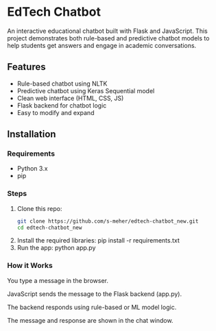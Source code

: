# EdTech Chatbot

An interactive educational chatbot built with Flask and JavaScript. This project demonstrates both rule-based and predictive chatbot models to help students get answers and engage in academic conversations.

## Features

- Rule-based chatbot using NLTK
- Predictive chatbot using Keras Sequential model
- Clean web interface (HTML, CSS, JS)
- Flask backend for chatbot logic
- Easy to modify and expand


## Installation

### Requirements

- Python 3.x
- pip

### Steps

1. Clone this repo:
   ```bash
   git clone https://github.com/s-meher/edtech-chatbot_new.git
   cd edtech-chatbot_new
2. Install the required libraries:
   pip install -r requirements.txt
3. Run the app:
   python app.py


### How it Works
You type a message in the browser.

JavaScript sends the message to the Flask backend (app.py).

The backend responds using rule-based or ML model logic.

The message and response are shown in the chat window.



